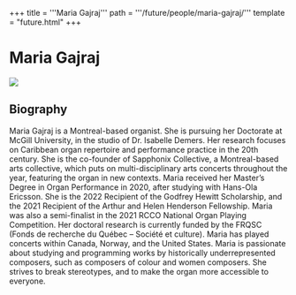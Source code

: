 +++
title = '''Maria Gajraj'''
path = '''/future/people/maria-gajraj/'''
template = "future.html"
+++

<h1>Maria Gajraj</h1>

<img src="https://custom.cvent.com/C3A4539B19F74ABCB6FCE437F6BC0A74/files/event/910aaf2914d44586a56fbd0b3b2c31c0/f43712e22c694003a95bb1fa1ebab288.jpeg">
<h2>Biography</h2>
<p>Maria Gajraj is a Montreal-based organist. She is pursuing her Doctorate at McGill University, in the studio of Dr. Isabelle Demers. Her research focuses on Caribbean organ repertoire and performance practice in the 20th century.  She is the co-founder of Sapphonix Collective, a Montreal-based arts collective, which puts on multi-disciplinary arts concerts throughout the year, featuring the organ in new contexts. Maria received her Master’s Degree in Organ Performance in 2020, after studying with Hans-Ola Ericsson.  She is the 2022 Recipient of the Godfrey Hewitt Scholarship, and the 2021 Recipient of the Arthur and Helen Henderson Fellowship. Maria was also a semi-finalist in the 2021 RCCO National Organ Playing Competition.  Her doctoral research is currently funded by the FRQSC (Fonds de recherche du Québec – Société et culture). Maria has played concerts within Canada, Norway, and the United States. Maria is passionate about studying and programming works by historically underrepresented composers, such as composers of colour and women composers.  She strives to break stereotypes, and to make the organ more accessible to everyone.</p>

